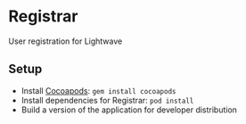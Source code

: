 # Registrar
User registration for Lightwave

## Setup

* Install [Cocoapods](http://cocoapods.org/): `gem install cocoapods`
* Install dependencies for Registrar: `pod install`
* Build a version of the application for developer distribution
